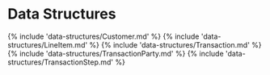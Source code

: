 # Data Structures

{% include 'data-structures/Customer.md' %}
{% include 'data-structures/LineItem.md' %}
{% include 'data-structures/Transaction.md' %}
{% include 'data-structures/TransactionParty.md' %}
{% include 'data-structures/TransactionStep.md' %}

